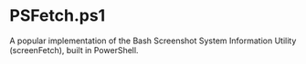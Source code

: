 
# PSFetch.ps1

A popular implementation of the Bash Screenshot System Information Utility (screenFetch), built in PowerShell.


